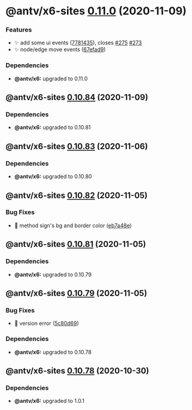 # @antv/x6-sites [0.11.0](https://github.com/antvis/x6/compare/@antv/x6-sites@0.10.84...@antv/x6-sites@0.11.0) (2020-11-09)


### Features

* ✨ add some ui events ([7781435](https://github.com/antvis/x6/commit/77814353097a96cc444d347f26309ce6ae8e7453)), closes [#275](https://github.com/antvis/x6/issues/275) [#273](https://github.com/antvis/x6/issues/273)
* ✨ node/edge move events ([67efad9](https://github.com/antvis/x6/commit/67efad9f9dac1657c0f04de15ca80c8fd50d395e))





### Dependencies

* **@antv/x6:** upgraded to 0.11.0

## @antv/x6-sites [0.10.84](https://github.com/antvis/x6/compare/@antv/x6-sites@0.10.83...@antv/x6-sites@0.10.84) (2020-11-09)





### Dependencies

* **@antv/x6:** upgraded to 0.10.81

## @antv/x6-sites [0.10.83](https://github.com/antvis/x6/compare/@antv/x6-sites@0.10.82...@antv/x6-sites@0.10.83) (2020-11-06)





### Dependencies

* **@antv/x6:** upgraded to 0.10.80

## @antv/x6-sites [0.10.82](https://github.com/antvis/x6/compare/@antv/x6-sites@0.10.81...@antv/x6-sites@0.10.82) (2020-11-05)


### Bug Fixes

* 🐛 method sign's bg and border color ([eb7a48e](https://github.com/antvis/x6/commit/eb7a48eeb503bac32813f137654fe2274133697c))

## @antv/x6-sites [0.10.81](https://github.com/antvis/x6/compare/@antv/x6-sites@0.10.80...@antv/x6-sites@0.10.81) (2020-11-05)





### Dependencies

* **@antv/x6:** upgraded to 0.10.79

## @antv/x6-sites [0.10.79](https://github.com/antvis/x6/compare/@antv/x6-sites@0.10.78...@antv/x6-sites@0.10.79) (2020-11-05)


### Bug Fixes

* 🐛 version error ([5c80d69](https://github.com/antvis/x6/commit/5c80d69f66217e131176fce89b95d30bd47e3c4c))





### Dependencies

* **@antv/x6:** upgraded to 0.10.78

## @antv/x6-sites [0.10.78](https://github.com/antvis/x6/compare/@antv/x6-sites@0.10.77...@antv/x6-sites@0.10.78) (2020-10-30)





### Dependencies

* **@antv/x6:** upgraded to 1.0.1
